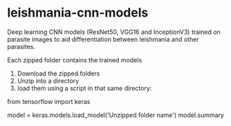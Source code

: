 # leishmania-cnn-models
Deep learning CNN models (ResNet50, VGG16 and InceptionV3) trained on parasite images to aid differentiation between leishmania and other parasites.

Each zipped folder contains the trained models

1. Download the zipped folders 
2. Unzip into a directory
3. load them using a script in that same directory:

from tensorflow import keras

model = keras.models.load_model('Unzipped folder name')
model.summary
